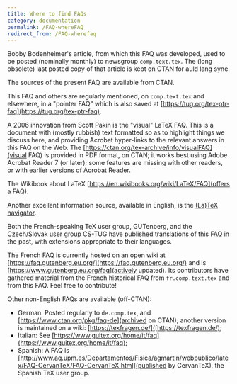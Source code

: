 ```yaml
---
title: Where to find FAQs
category: documentation
permalink: /FAQ-whereFAQ
redirect_from: /FAQ-wherefaq
---
```


Bobby Bodenheimer's article, from which this FAQ was developed, used
to be posted (nominally monthly) to newsgroup `comp.text.tex`. The
(long obsolete) last posted copy of that article is kept on CTAN for
auld lang syne.

The sources of the present FAQ are available from CTAN.

This FAQ and others are regularly mentioned, on `comp.text.tex` and elsewhere,
in a "pointer FAQ" which is also saved at
[https://tug.org/tex-ptr-faq](https://tug.org/tex-ptr-faq).

A 2006 innovation from Scott Pakin is the "visual" LaTeX FAQ.
This is a document with (mostly rubbish) text formatted so as to
highlight things we discuss here, and providing Acrobat hyper-links to
the relevant answers in this FAQ on the Web.
The [https://ctan.org/tex-archive/info/visualFAQ](visual FAQ) is provided
in PDF format, on CTAN; it works best using Adobe Acrobat Reader 7 (or later);
some features are missing with other readers, or with earlier versions
of Acrobat Reader.

The Wikibook about LaTeX [https://en.wikibooks.org/wiki/LaTeX/FAQ](offers a FAQ).

Another excellent information source, available in English, is the
[(La)TeX navigator](http://tex.loria.fr/).

Both the French-speaking TeX user group, GUTenberg, and the Czech/Slovak
user group CS-TUG have published translations of this FAQ in the past,
with extensions appropriate to their languages.

The French FAQ is currently hosted on an open wiki at
[https://faq.gutenberg.eu.org/](https://faq.gutenberg.eu.org/)
and is [https://www.gutenberg.eu.org/faq](actively updated).
Its contributors have gathered material from the French historical FAQ
from `fr.comp.text.tex` and from this FAQ. Feel free to contribute! 


Other non-English FAQs are available (off-CTAN):

- German: Posted regularly to `de.comp.tex`, and [https://www.ctan.org/pkg/faq-de](archived on CTAN);
  another version is maintained on a wiki:
  [https://texfragen.de/]([https://texfragen.de/);
- Italian: See [https://www.guitex.org/home/it/faq](https://www.guitex.org/home/it/faq);
- Spanish: A FAQ is [http://www.aq.upm.es/Departamentos/Fisica/agmartin/webpublico/latex/FAQ-CervanTeX/FAQ-CervanTeX.html](published by CervanTeX),
  the Spanish TeX user group.

